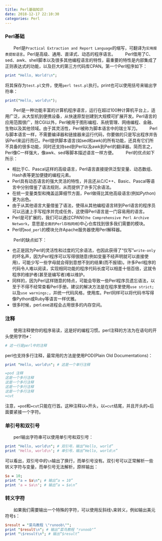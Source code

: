 ```yaml
---
title: Perl基础知识
date: 2018-12-17 22:10:30
categories: Perl
---
```

### Perl基础

&emsp;&emsp;Perl是`Practical Extraction and Report Language`的缩写，可翻译为`实用报表提取语言`。Perl是高级、通用、直译式、动态的程序语言。
&emsp;&emsp;Perl借用了C、sed、awk、shell脚本以及很多其他编程语言的特性，最重要的特性是内部集成了正则表达式的功能，以及巨大的第三方代码库CPAN。第一个Perl程序如下：

``` perl
print "Hello, World!\n";
```

将其保存为`test.pl`文件，使用`perl test.pl`执行。print也可以使用括号来输出字符串：

``` perl
print("Hello, world\n");
```

&emsp;&emsp;Perl是一种功能丰富的计算机程序语言，运行在超过100种计算机平台上，适用广泛，从大型机到便携设备，从快速原型创建到大规模可扩展开发。Perl语言的应用范围很广，除CGI以外，Perl被用于图形编程、系统管理、网络编程、金融、生物以及其他领域。由于其灵活性，Perl被称为脚本语言中的瑞士军刀。
&emsp;&emsp;Perl与脚本语言一样，不需要编译器和链接器来运行代码，你要做的只是写出程序并告诉Perl来运行而已。Perl提供脚本语言(如sed和awk)的所有功能，还具有它们所不具备的很多功能，同时还支持sed到Perl以及awk到Perl的翻译器。简而言之，Perl像C一样强大，像awk、sed等脚本描述语言一样方便。
&emsp;&emsp;Perl的优点如下所示：

- 相比于C、Pascal这样的高级语言，Perl语言直接提供泛型变量、动态数组、Hash表等更加便捷的编程元素。
- Perl具有动态语言的强大灵活的特性，并且还从C/C++、Basic、Pascal等语言中分别借鉴了语法规则，从而提供了许多冗余语法。
- 在统一变量类型和掩盖运算细节方面，Perl做得比其他高级语言(例如Python)更为出色。
- 由于从其他语言大量借鉴了语法，使得从其他编程语言转到Perl语言的程序员可以迅速上手写程序并完成任务，这使得Perl语言是一门容易用的语言。
- Perl是可扩展的，我们可以通过CPAN(`the Comprehensive Perl Archive Network`，意思是`全面的Perl存档网络`)中心仓库找到很多我们需要的模块。
- Perl的`mod_perl`的模块允许Apache服务器使用Perl解释器。

&emsp;&emsp;Perl的缺点如下：

- 也正是因为Perl的灵活性和过度的冗余语法，也因此获得了“仅写”`write-only`的坏名声，因为Perl程序可以写得很随意(例如变量不经声明就可以直接使用)，可能少写一些字母就会得到意想不到的结果(而不报错)。许多Perl程序的代码令人难以阅读，实现相同功能的程序代码长度可以相差十倍百倍，这就令程序的维护者(甚至是编写者)难以维护。
- 同样的，因为Perl这样随意的特点，可能会导致一些Perl程序员遗忘语法，以至于不得不经常查看Perl手册。建议的解决方法是在程序里使用`use strict;`以及`use warnings;`，并统一代码风格，使用库。Perl同样可以将代码书写得像Python或Ruby等语言一样优雅。
- 很多时候，perl.exe进程会占用很多的内存空间。

### 注释

&emsp;&emsp;使用注释使你的程序易读，这是好的编程习惯。perl注释的方法为在语句的开头使用字符`#`：

``` perl
# 这一行是perl中的注释
```

perl也支持多行注释，最常用的方法是使用POD(Plain Old Documentations)：

``` perl
print "Hello, world\n"; # 这是一个单行注释

=pod 注释
这是一个多行注释
这是一个多行注释
这是一个多行注释
这是一个多行注释
=cut
```

注意，`=pod`和`=cut`只能在行首。这种注释以`=`开头，以`=cut`结尾，并且开头的`=`后面要紧接一个字符。

### 单引号和双引号

&emsp;&emsp;perl输出字符串可以使用单引号和双引号：

``` perl
print "Hello, world\n"; # 双引号，输出“Hello, world”
print 'Hello, world\n'; # 单引号，输出“Hello, world\n”
```

可以看出，双引号中的`\n`输出了换行，而单引号没有。双引号可以正常解析一些转义字符与变量，而单引号无法解析，原样输出：

``` perl
$a = 10;
print "a = $a\n"; # 输出“a = 10”
print 'a = $a\n'; # 输出“a = $a\n”
```

### 转义字符

&emsp;&emsp;如果我们需要输出一个特殊的字符，可以使用反斜线`\`来转义，例如输出美元符号`$`：

``` perl
$result = "菜鸟教程 \"runoob\"";
print "$result\n"; # 输出“菜鸟教程 "runoob"”
print "\$result\n"; # 输出“$result”
```